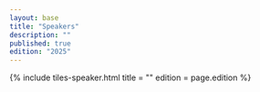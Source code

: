 ```yaml
---
layout: base
title: "Speakers"
description: "" 
published: true
edition: "2025"
---
```


<div>
        {% include tiles-speaker.html 
                title = ""
                edition = page.edition
        %}
</div>